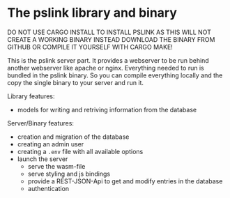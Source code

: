 # The pslink library and binary

DO NOT USE CARGO INSTALL TO INSTALL PSLINK AS THIS WILL NOT CREATE A WORKING BINARY INSTEAD DOWNLOAD THE BINARY FROM GITHUB OR COMPILE IT YOURSELF WITH CARGO MAKE!

This is the pslink server part. It provides a webserver to be run behind another webserver like apache or nginx. Everything needed to run is bundled in the pslink binary. So you can compile everything locally and the copy the single binary to your server and run it.

Library features:
  * models for writing and retriving information from the database

Server/Binary features:
  * creation and migration of the database
  * creating an admin user
  * creating a `.env` file with all available options
  * launch the server
    * serve the wasm-file
    * serve styling and js bindings
    * provide a REST-JSON-Api to get and modify entries in the database
    * authentication